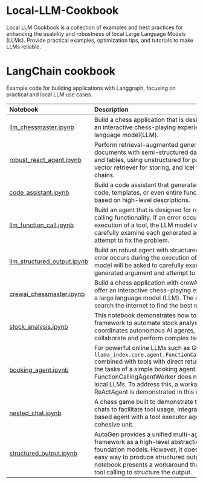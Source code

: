 # Local-LLM-Cookbook
Local LLM Cookbook is a collection of examples and best practices for enhancing the usability and robustness of local Large Language Models (LLMs). Provide practical examples, optimization tips, and tutorials to make LLMs reliable.

# LangChain cookbook

Example code for building applications with Langgraph, focusing on practical and local LLM use cases.

Notebook | Description
:- | :-
[llm_chessmaster.ipynb](https://github.com/r95222023/Local-LLM-Cookbook/tree/main/Langgraph/llm_chessmaster.ipynb) | Build a chess application that is designed to provide an interactive chess-playing experience with a large language model(LLM).
[robust_react_agent.ipynb](https://github.com/r95222023/Local-LLM-Cookbook/tree/main/Langgraph/robust_react_agent.ipynb) | Perform retrieval-augmented generation (rag) on documents with semi-structured data, including text and tables, using unstructured for parsing, multi-vector retriever for storing, and lcel for implementing chains.
[code_assistant.ipynb](https://github.com/r95222023/Local-LLM-Cookbook/tree/main/Langgraph/code_assistant.ipynb) | Build a code assistant that generates boilerplate code, templates, or even entire functions/classes based on high-level descriptions.
[llm_function_call.ipynb](https://github.com/r95222023/Local-LLM-Cookbook/tree/main/Langgraph/llm_function_call.ipynb) | Build an agent that is designed for robust tool-calling functionality. If an error occurs during the execution of a tool, the LLM model will be asked to carefully examine each generated argument and attempt to fix the problem.
[llm_structured_output.ipynb](https://github.com/langchain-ai/langchain/tree/master/cookbook/llm_structured_output.ipynb) | Build an robust agent with structured outputs. If an error occurs during the execution of a tool, the LLM model will be asked to carefully examine each generated argument and attempt to fix the problem.
[crewai_chessmaster.ipynb](https://github.com/r95222023/Local-LLM-Cookbook/tree/main/Crewai/crewai_chessmaster.ipynb) | Build a chess application with crewAi designed to offer an interactive chess-playing experience using a large language model (LLM). The crewAi agent can search the internet to find the best move.
[stock_analysis.ipynb](https://github.com/r95222023/Local-LLM-Cookbook/tree/main/Crewai/stock_analysis.ipynb) | This notebook demonstrates how to use the CrewAI framework to automate stock analysis. CrewAI coordinates autonomous AI agents, allowing them to collaborate and perform complex tasks efficiently.
[booking_agent.ipynb](https://github.com/r95222023/Local-LLM-Cookbook/tree/main/LlamaIndex/booking_agent.ipynb) | For powerful online LLMs such as GPT-4 or Claude, `llama_index.core.agent.FunctionCallingAgentWorker` combined with tools with direct returns can perform the tasks of a simple booking agent. However, FunctionCallingAgentWorker does not yet support local LLMs. To address this, a workaround using ReActAgent is demonstrated in this notebook.
[nested_chat.ipynb](https://github.com/r95222023/Local-LLM-Cookbook/tree/main/Autogen/nested_chat.ipynb) | A chess game built to demonstrate the use of nested chats to facilitate tool usage, integrating an LLM-based agent with a tool executor agent into a single cohesive unit.
[structured_output.ipynb](https://github.com/r95222023/Local-LLM-Cookbook/tree/main/Autogen/structured_output.ipynb) | AutoGen provides a unified multi-agent conversation framework as a high-level abstraction for using foundation models. However, it does not offer an easy way to produce structured output. This notebook presents a workaround that utilizes agent tool calling to structure the output.

